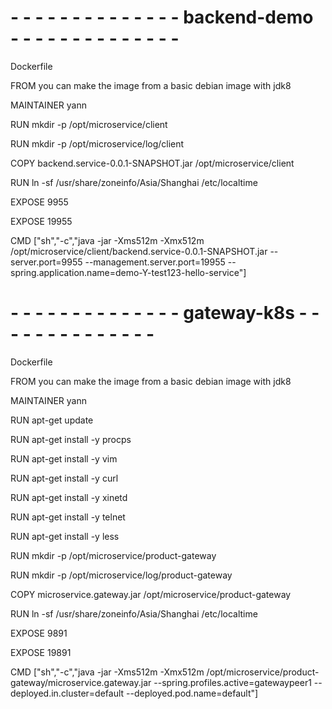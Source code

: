 # - - - - - - - - - - - - - - backend-demo - - - - - - - - - - - - - - 

Dockerfile

FROM you can make the image from a basic debian image with jdk8

MAINTAINER yann

RUN mkdir -p /opt/microservice/client

RUN mkdir -p /opt/microservice/log/client

COPY backend.service-0.0.1-SNAPSHOT.jar /opt/microservice/client

RUN ln -sf /usr/share/zoneinfo/Asia/Shanghai /etc/localtime

EXPOSE 9955

EXPOSE 19955

CMD ["sh","-c","java -jar -Xms512m -Xmx512m /opt/microservice/client/backend.service-0.0.1-SNAPSHOT.jar --server.port=9955 --management.server.port=19955 --spring.application.name=demo-Y-test123-hello-service"]

# - - - - - - - - - - - - - - gateway-k8s - - - - - - - - - - - - - - 

Dockerfile

FROM you can make the image from a basic debian image with jdk8

MAINTAINER yann

RUN apt-get update

RUN apt-get install -y procps

RUN apt-get install -y vim

RUN apt-get install -y curl

RUN apt-get install -y xinetd

RUN apt-get install -y telnet

RUN apt-get install -y less

RUN mkdir -p /opt/microservice/product-gateway

RUN mkdir -p /opt/microservice/log/product-gateway

COPY microservice.gateway.jar /opt/microservice/product-gateway

RUN ln -sf /usr/share/zoneinfo/Asia/Shanghai /etc/localtime

EXPOSE 9891

EXPOSE 19891

CMD ["sh","-c","java -jar -Xms512m -Xmx512m /opt/microservice/product-gateway/microservice.gateway.jar --spring.profiles.active=gatewaypeer1 --deployed.in.cluster=default --deployed.pod.name=default"]
